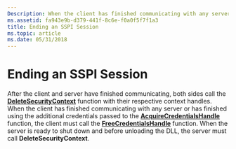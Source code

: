 ```yaml
---
Description: When the client has finished communicating with any server or has finished using the additional credentials passed to the AcquireCredentialsHandle function, the client must call the FreeCredentialsHandle function.
ms.assetid: fa943e9b-d379-441f-8c6e-f0a0f5f7f1a3
title: Ending an SSPI Session
ms.topic: article
ms.date: 05/31/2018
---
```


# Ending an SSPI Session

After the client and server have finished communicating, both sides call the [**DeleteSecurityContext**](/windows/desktop/api/Sspi/nf-sspi-deletesecuritycontext) function with their respective context handles. When the client has finished communicating with any server or has finished using the additional credentials passed to the [**AcquireCredentialsHandle**](https://msdn.microsoft.com/library/Aa374712(v=VS.85).aspx) function, the client must call the [**FreeCredentialsHandle**](/windows/desktop/api/Sspi/nf-sspi-freecredentialshandle) function. When the server is ready to shut down and before unloading the DLL, the server must call **DeleteSecurityContext**.

 

 



